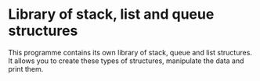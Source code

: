 # Library of stack, list and queue structures
This programme contains its own library of stack, queue and list structures.
It allows you to create these types of structures, manipulate the data and print them.
